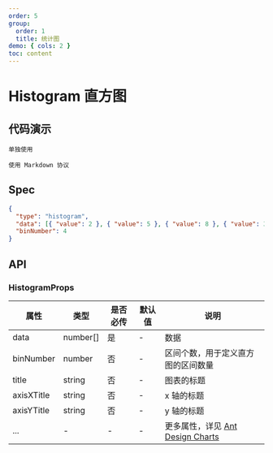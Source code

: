 ```yaml
---
order: 5
group:
  order: 1
  title: 统计图
demo: { cols: 2 }
toc: content
---
```


# Histogram 直方图

## 代码演示

<code src="./demos/common">单独使用</code>

<code src="./demos/markdown">使用 Markdown 协议</code>

## Spec

```json
{
  "type": "histogram",
  "data": [{ "value": 2 }, { "value": 5 }, { "value": 8 }, { "value": 3 }],
  "binNumber": 4
}
```

## API

### HistogramProps

| 属性       | 类型     | 是否必传 | 默认值 | 说明                                                                                               |
| ---------- | -------- | -------- | ------ | -------------------------------------------------------------------------------------------------- |
| data       | number[] | 是       | -      | 数据                                                                                               |
| binNumber  | number   | 否       | -      | 区间个数，用于定义直方图的区间数量                                                                 |
| title      | string   | 否       | -      | 图表的标题                                                                                         |
| axisXTitle | string   | 否       | -      | x 轴的标题                                                                                         |
| axisYTitle | string   | 否       | -      | y 轴的标题                                                                                         |
| ...        | -        | -        | -      | 更多属性，详见 [Ant Design Charts ](https://ant-design-charts.antgroup.com/options/plots/overview) |
